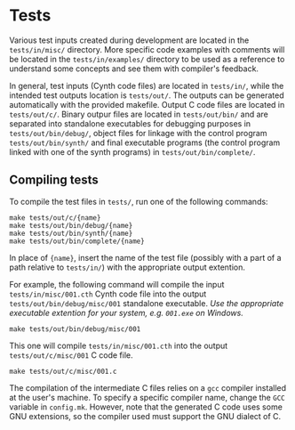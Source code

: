 # Tests

Various test inputs created during development are located in the `tests/in/misc/` directory.
More specific code examples with comments will be located in the `tests/in/examples/` directory
to be used as a reference to understand some concepts and see them with compiler's feedback.

In general, test inputs (Cynth code files) are located in `tests/in/`, while the intended test outputs location is `tests/out/`.
The outputs can be generated automatically with the provided makefile.
Output C code files are located in `tests/out/c/`. Binary outpur files are located in `tests/out/bin/`
and are separated into standalone executables for debugging purposes in `tests/out/bin/debug/`,
object files for linkage with the control program `tests/out/bin/synth/` and
final executable programs (the control program linked with one of the synth programs) in `tests/out/bin/complete/`.

## Compiling tests

To compile the test files in `tests/`, run one of the following commands:

```shell
make tests/out/c/{name}
make tests/out/bin/debug/{name}
make tests/out/bin/synth/{name}
make tests/out/bin/complete/{name}
```

In place of `{name}`, insert the name of the test file 
(possibly with a part of a path relative to `tests/in/`)
with the appropriate output extention.

For example, the following command will compile the input `tests/in/misc/001.cth` Cynth code file
into the output `tests/out/bin/debug/misc/001` standalone executable.
*Use the appropriate executable extention for your system, e.g. `001.exe` on Windows.*

```shell
make tests/out/bin/debug/misc/001
```

This one will compile `tests/in/misc/001.cth` into the output `tests/out/c/misc/001` C code file.

```shell
make tests/out/c/misc/001.c
```

The compilation of the intermediate C files relies on a `gcc` compiler installed at the user's machine.
To specify a specific compiler name, change the `GCC` variable in `config.mk`.
However, note that the generated C code uses some GNU extensions,
so the compiler used must support the GNU dialect of C.

